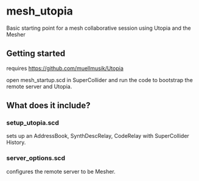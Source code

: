 # mesh_utopia
Basic starting point for a mesh collaborative session using Utopia and the Mesher

## Getting started
requires https://github.com/muellmusik/Utopia

open mesh_startup.scd in SuperCollider and run the code to bootstrap the remote server
and Utopia.

## What does it include?
### setup_utopia.scd
sets up an AddressBook, SynthDescRelay, CodeRelay with SuperCollider History.
### server_options.scd
configures the remote server to be Mesher.